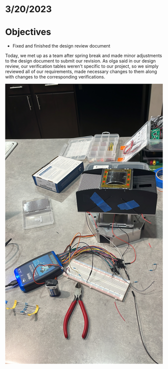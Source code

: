 # 3/20/2023
# Objectives
- Fixed and finished the design review document

Today, we met up as a team after spring break and made minor adjustments to the design document to submit our revision. As olga said in our design review, our verification tables weren't specific to our project, so we simply reviewed all of our requirements, made necessary changes to them along with changes to the corresponding verifications.

![](CardShufflerEnclosureDave.JPG)